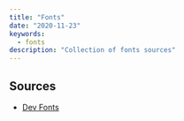```yaml
---
title: "Fonts"
date: "2020-11-23"
keywords:
  - fonts
description: "Collection of fonts sources"
---
```


## Sources

* [Dev Fonts](https://devfonts.gafi.dev/)
